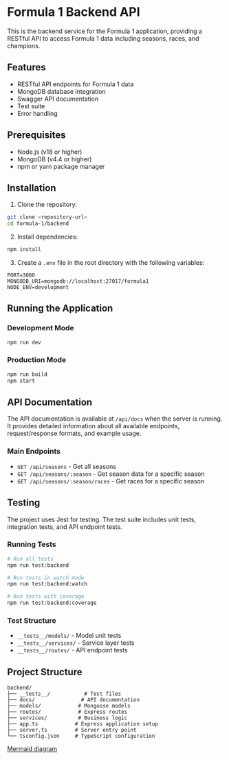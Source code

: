 # Formula 1 Backend API

This is the backend service for the Formula 1 application, providing a RESTful API to access Formula 1 data including seasons, races, and champions.

## Features

- RESTful API endpoints for Formula 1 data
- MongoDB database integration
- Swagger API documentation
- Test suite
- Error handling

## Prerequisites

- Node.js (v18 or higher)
- MongoDB (v4.4 or higher)
- npm or yarn package manager

## Installation

1. Clone the repository:

```bash
git clone <repository-url>
cd formula-1/backend
```

2. Install dependencies:

```bash
npm install
```

3. Create a `.env` file in the root directory with the following variables:

```env
PORT=3000
MONGODB_URI=mongodb://localhost:27017/formula1
NODE_ENV=development
```

## Running the Application

### Development Mode

```bash
npm run dev
```

### Production Mode

```bash
npm run build
npm start
```

## API Documentation

The API documentation is available at `/api/docs` when the server is running. It provides detailed information about all available endpoints, request/response formats, and example usage.

### Main Endpoints

- `GET /api/seasons` - Get all seasons
- `GET /api/seasons/:season` - Get season data for a specific season
- `GET /api/seasons/:season/races` - Get races for a specific season

## Testing

The project uses Jest for testing. The test suite includes unit tests, integration tests, and API endpoint tests.

### Running Tests

```bash
# Run all tests
npm run test:backend

# Run tests in watch mode
npm run test:backend:watch

# Run tests with coverage
npm run test:backend:coverage
```

### Test Structure

- `__tests__/models/` - Model unit tests
- `__tests__/services/` - Service layer tests
- `__tests__/routes/` - API endpoint tests

## Project Structure

```
backend/
├── __tests__/           # Test files
├── docs/               # API documentation
├── models/            # Mongoose models
├── routes/            # Express routes
├── services/          # Business logic
├── app.ts            # Express application setup
├── server.ts         # Server entry point
└── tsconfig.json     # TypeScript configuration
```

[Mermaid diagram](https://www.mermaidchart.com/raw/9c200bce-45e1-4dd7-b734-e4fb2d554713?theme=light&version=v0.1&format=svg)
